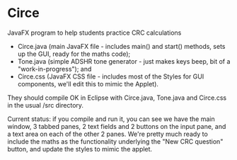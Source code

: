 # Circe
JavaFX program to help students practice CRC calculations
+ Circe.java (main JavaFX file - includes main() and start() methods, sets up the GUI, ready for the maths code);
+ Tone.java (simple ADSHR tone generator - just makes keys beep, bit of a "work-in-progress"); and
+ Circe.css (JavaFX CSS file - includes most of the Styles for GUI components, we'll edit this to mimic the Applet).

They should compile OK in Eclipse with Circe.java, Tone.java and Circe.css in the usual /src directory.

Current status: if you compile and run it, you can see we have the main window, 3 tabbed panes, 2 text fields and 2 buttons on the input pane, and a text area on each of the other 2 panes.  We're pretty much ready to include the maths as the functionality underlying the "New CRC question" button, and update the styles to mimic the applet.
